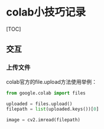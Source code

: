 # colab小技巧记录
[TOC]

## 交互

### 上传文件
colab官方的file.upload方法使用举例：
```python
from google.colab import files

uploaded = files.upload()
filepath = list(uploaded.keys())[0]

image = cv2.imread(filepath)
```